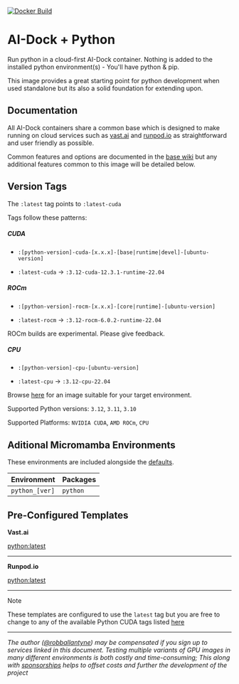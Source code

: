 [![Docker Build](https://github.com/ai-dock/python/actions/workflows/docker-build.yml/badge.svg)](https://github.com/ai-dock/python/actions/workflows/docker-build.yml)

# AI-Dock + Python

Run python in a cloud-first AI-Dock container. Nothing is added to the installed python environment(s) - You'll have python & pip.

This image provides a great starting point for python development when used standalone but its also a solid foundation for extending upon.

## Documentation

All AI-Dock containers share a common base which is designed to make running on cloud services such as [vast.ai](https://link.ai-dock.org/vast.ai) and [runpod.io](https://link.ai-dock.org/template) as straightforward and user friendly as possible.

Common features and options are documented in the [base wiki](https://github.com/ai-dock/base-image/wiki) but any additional features common to this image will be detailed below.


## Version Tags

The `:latest` tag points to `:latest-cuda`

Tags follow these patterns:

##### _CUDA_
- `:[python-version]-cuda-[x.x.x]-[base|runtime|devel]-[ubuntu-version]`

- `:latest-cuda` &rarr; `:3.12-cuda-12.3.1-runtime-22.04`

##### _ROCm_
- `:[python-version]-rocm-[x.x.x]-[core|runtime]-[ubuntu-version]`

- `:latest-rocm` &rarr; `:3.12-rocm-6.0.2-runtime-22.04`

ROCm builds are experimental. Please give feedback.

##### _CPU_
- `:[python-version]-cpu-[ubuntu-version]`

- `:latest-cpu` &rarr; `:3.12-cpu-22.04`

Browse [here](https://github.com/ai-dock/python/pkgs/container/python) for an image suitable for your target environment.

Supported Python versions: `3.12`, `3.11`, `3.10`

Supported Platforms: `NVIDIA CUDA`, `AMD ROCm`, `CPU`


## Aditional Micromamba Environments

These environments are included alongside the [defaults](https://github.com/ai-dock/base-image/wiki/1.0-Included-Software#installed-micromamba-environments).

| Environment    | Packages |
| -------------- | ----------------------------------------- |
| `python_[ver]` | `python` |


## Pre-Configured Templates

**Vast.​ai**

[python:latest](https://link.ai-dock.org/template-vast-python)

---

**Runpod.​io**

[python:latest](https://link.ai-dock.org/template-runpod-python)

---

>[!NOTE]  
>These templates are configured to use the `latest` tag but you are free to change to any of the available Python CUDA tags listed [here](https://github.com/ai-dock/python/pkgs/container/python)

---

_The author ([@robballantyne](https://github.com/robballantyne)) may be compensated if you sign up to services linked in this document. Testing multiple variants of GPU images in many different environments is both costly and time-consuming; This along with [sponsorships](https://github.com/sponsors/ai-dock) helps to offset costs and further the development of the project_

